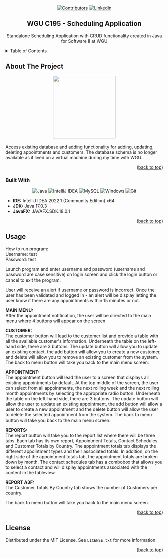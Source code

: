 
<a name="readme-top"></a>

<div align="center">
  
<!-- PROJECT SHIELDS -->
[![Contributors][contributors-shield]][contributors-url]
[![LinkedIn][linkedin-shield]][linkedin-url]

</div>
<h2 align="center">WGU C195 - Scheduling Application</h2>

  <p align="center">
    Standalone Scheduling Application with CRUD functionality created in Java for Software II at WGU

</div>

<!-- TABLE OF CONTENTS -->
<details>
  <summary>Table of Contents</summary>
  <ol>
    <li>
      <a href="#about-the-project">About The Project</a>
      <ul>
        <li><a href="#built-with">Built With</a></li>
      </ul>
    </li>
    <li><a href="#usage">Usage</a></li>
    <li><a href="#license">License</a></li>
  </ol>
</details>

<!-- ABOUT THE PROJECT -->
## About The Project
<div align="center"><img src="https://github.com/mriffey1/C195-Scheduling/assets/88506324/a36db465-f353-4c17-8ec5-c2dff6b54e65" height="200px" alt-text="image"></div></br>
Access existing database and adding functionality for adding, updating, deleting appointments and customers. The database schema is no longer available as it lived on a virtual machine during my time with WGU.  


<p align="right">(<a href="#readme-top">back to top</a>)</p>

### Built With
<div align="center">
  
![Java](https://img.shields.io/badge/java-%23ED8B00.svg?style=for-the-badge&logo=openjdk&logoColor=white)
![IntelliJ IDEA](https://img.shields.io/badge/IntelliJIDEA-000000.svg?style=for-the-badge&logo=intellij-idea&logoColor=white)
![MySQL](https://img.shields.io/badge/mysql-%2300f.svg?style=for-the-badge&logo=mysql&logoColor=white)
![Windows](https://img.shields.io/badge/Windows-0078D6?style=for-the-badge&logo=windows&logoColor=white)
![Git](https://img.shields.io/badge/git-%23F05033.svg?style=for-the-badge&logo=git&logoColor=white)

</div>

* <b>IDE:</b> IntelliJ IDEA 2022.1 (Community Edition) x64
* <b>JDK:</b> Java 17.0.3
* <b>JavaFX:</b> JAVAFX.SDK.18.0.1
 

<p align="right">(<a href="#readme-top">back to top</a>)</p>

<!-- USAGE EXAMPLES -->
## Usage
How to run program:</br>
Username: test</br>
Password: test

Launch program and enter username and password (username and password are case sensitive) on login screen and click the login button or cancel to exit the program.</br>

User will receive an alert if username or password is incorrect. Once the user has been validated and logged in - an alert will be display letting the user know if there are any appointments within 15 minutes or not.

<b>MAIN MENU:</b></br>
After the appointment notification, the user will be directed to the main menu where 4 buttons will appear on the screen.

<b>CUSTOMER:</b></br>
The customer button will lead to the customer list and provide a table with all the available customer's information. Underneath the table on the left-hand side, there are 3 buttons.
The update button will allow you to update an existing contact, the add button will allow you to create a new customer, and delete will allow you to remove an existing customer from the system.
The back to menu button will take you back to the main menu screen.

<b>APPOINTMENT:</b></br>
The appointment button will lead the user to a screen that displays all existing appointments by default. At the top middle of the screen, the user can select from all appointments, the next rolling week and the
next rolling month appointments by selecting the appropriate radio button.  Underneath the table on the left-hand side, there are 3 buttons. The update button will allow the user to update an existing
appointment, the add button will allow a user to create a new appointment and the delete button will allow the user to delete the selected appointment from the system.
The back to menu button will take you back to the main menu screen.

<b>REPORTS:</b></br>
The report button will take you to the report list where there will be three tabs. Each tab has its own report, Appointment Totals, Contact Schedules and Customer Totals by Country.
The appointment totals tab displays the different appointment types and their associated totals. In addition, on the right side of the appointment totals tab, the appointment totals are broken down by month.
The contact schedules tab has a combobox that allows you to select a contact and will display appointments associated with the content in the tableview.

<B>REPORT A3F:</b></br> The Customer Totals By Country tab shows the number of Customers per country.

The back to menu button will take you back to the main menu screen.
<p align="right">(<a href="#readme-top">back to top</a>)</p>

<!-- LICENSE -->
## License

Distributed under the MIT License. See `LICENSE.txt` for more information.

<p align="right">(<a href="#readme-top">back to top</a>)</p>



<!-- MARKDOWN LINKS & IMAGES -->
<!-- https://www.markdownguide.org/basic-syntax/#reference-style-links -->
[contributors-shield]: https://img.shields.io/github/contributors/mriffey1/C195-Scheduling.svg?style=for-the-badge
[contributors-url]: https://github.com/mriffey1/C195-Scheduling/graphs/contributors
[forks-shield]: https://img.shields.io/github/forks/mriffey1/C195-Scheduling.svg?style=for-the-badge
[forks-url]: https://github.com/mriffey1/C195-Scheduling/network/members
[stars-shield]: https://img.shields.io/github/stars/mriffey1/C195-Scheduling.svg?style=for-the-badge
[stars-url]: https://github.com/mriffey1/C195-Scheduling/stargazers
[issues-shield]: https://img.shields.io/github/issues/mriffey1/C195-Scheduling.svg?style=for-the-badge
[issues-url]: https://github.com/mriffey1/C195-Scheduling/issues
[license-shield]: https://img.shields.io/github/license/mriffey1/C195-Scheduling.svg?style=for-the-badge
[license-url]: https://github.com/mriffey1/C195-Scheduling/blob/master/LICENSE.txt
[linkedin-shield]: https://img.shields.io/badge/-LinkedIn-black.svg?style=for-the-badge&logo=linkedin&colorB=555
[linkedin-url]: https://linkedin.com/in/mriffey
[product-screenshot]: images/screenshot.png
[Next.js]: https://img.shields.io/badge/next.js-000000?style=for-the-badge&logo=nextdotjs&logoColor=white
[Next-url]: https://nextjs.org/
[React.js]: https://img.shields.io/badge/React-20232A?style=for-the-badge&logo=react&logoColor=61DAFB
[React-url]: https://reactjs.org/
[Vue.js]: https://img.shields.io/badge/Vue.js-35495E?style=for-the-badge&logo=vuedotjs&logoColor=4FC08D
[Vue-url]: https://vuejs.org/
[Angular.io]: https://img.shields.io/badge/Angular-DD0031?style=for-the-badge&logo=angular&logoColor=white
[Angular-url]: https://angular.io/
[Svelte.dev]: https://img.shields.io/badge/Svelte-4A4A55?style=for-the-badge&logo=svelte&logoColor=FF3E00
[Svelte-url]: https://svelte.dev/
[Laravel.com]: https://img.shields.io/badge/Laravel-FF2D20?style=for-the-badge&logo=laravel&logoColor=white
[Laravel-url]: https://laravel.com
[Bootstrap.com]: https://img.shields.io/badge/Bootstrap-563D7C?style=for-the-badge&logo=bootstrap&logoColor=white
[Bootstrap-url]: https://getbootstrap.com
[JQuery.com]: https://img.shields.io/badge/jQuery-0769AD?style=for-the-badge&logo=jquery&logoColor=white
[JQuery-url]: https://jquery.com 
